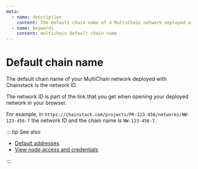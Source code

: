 ```yaml
---
meta:
  - name: description
    content: The default chain name of a MultiChain network deployed with Chainstack.
  - name: keywords
    content: multichain default chain name
---
```


# Default chain name

The default chain name of your MultiChain network deployed with Chainstack is the network ID. 

The network ID is part of the link that you get when opening your deployed network in your browser.

For example, in `https://chainstack.com/projects/PR-123-456/networks/NW-123-456-7` the network ID and the chain name is `NW-123-456-7`.

::: tip See also

* [Default addresses](/operations/multichain/default-addresses)
* [View node access and credentials](/platform/view-node-access-and-credentials)

:::
